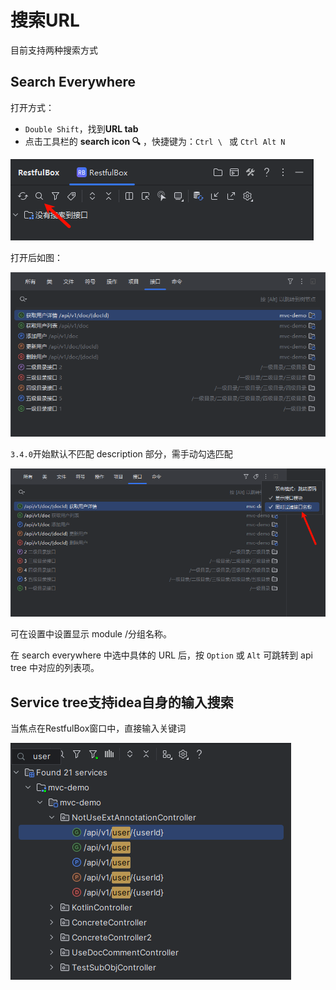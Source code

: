 # 搜索URL

目前支持两种搜索方式

## Search Everywhere
打开方式：

- `Double Shift`，找到**URL tab**
- 点击工具栏的 **search icon 🔍** ，快捷键为：`Ctrl \ ` 或 `Ctrl Alt N`

![](images/428773619241804.png)

打开后如图：

![img.png](images/1724581954179.png)

`3.4.0`开始默认不匹配 description 部分，需手动勾选匹配

![img.png](images/1724582042342.png)

可在设置中设置显示 module /分组名称。

在 search everywhere 中选中具体的 URL 后，按 `Option` 或 `Alt` 可跳转到 api tree 中对应的列表项。

## Service tree支持idea自身的输入搜索

当焦点在RestfulBox窗口中，直接输入关键词

![](images/320624219236031.png)
